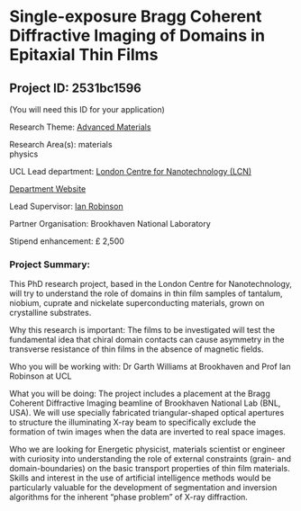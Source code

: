 # Single-exposure Bragg Coherent Diffractive Imaging of Domains in Epitaxial Thin Films

## Project ID: **2531bc1596**
(You will need this ID for your application)

Research Theme: [Advanced Materials](../themes/advanced-materials.md)

Research Area(s):
materials <br />physics

UCL Lead department: [London Centre for Nanotechnology (LCN)](../departments/london-centre-for-nanotechnology.md)

[Department Website](https://www.london-nano.com)

Lead Supervisor: [Ian Robinson](https://profiles.ucl.ac.uk/3996)

Partner Organisation: Brookhaven National Laboratory

Stipend enhancement: £ 2,500

### Project Summary:

This PhD research project, based in the London Centre for Nanotechnology, will try to understand the role of domains in thin film samples of tantalum, niobium, cuprate and nickelate superconducting materials, grown on crystalline substrates.

Why this research is important:
The films to be investigated will test the fundamental idea that chiral domain contacts can cause asymmetry in the transverse resistance of thin films in the absence of magnetic fields.

Who you will be working with:
Dr Garth Williams at Brookhaven and Prof Ian Robinson at UCL

What you will be doing:
The project includes a placement at the Bragg Coherent Diffractive Imaging beamline of Brookhaven National Lab (BNL, USA). We will use specially fabricated triangular-shaped optical apertures to structure the illuminating X-ray beam to specifically exclude the formation of twin images when the data are inverted to real space images.  

Who we are looking for
Energetic physicist, materials scientist or engineer with curiosity into understanding the role of external constraints (grain- and domain-boundaries) on the basic transport properties of thin film materials. Skills and interest in the use of artificial intelligence methods would be particularly valuable for the development of segmentation and inversion algorithms for the inherent “phase problem” of X-ray diffraction.
